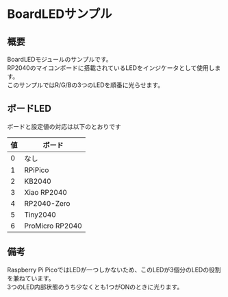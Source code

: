 # BoardLEDサンプル

## 概要

BoardLEDモジュールのサンプルです。  
RP2040のマイコンボードに搭載されているLEDをインジケータとして使用します。  
このサンプルではR/G/Bの3つのLEDを順番に光らせます。

## ボードLED

ボードと設定値の対応は以下のとおりです

|値|ボード|
|--|--|
|0|なし|
|1|RPiPico|
|2|KB2040|
|3|Xiao RP2040|
|4|RP2040-Zero|
|5|Tiny2040|
|6|ProMicro RP2040|

## 備考

Raspberry Pi PicoではLEDが一つしかないため、このLEDが3個分のLEDの役割を兼ねています。  
3つのLED内部状態のうち少なくとも1つがONのときに光ります。

